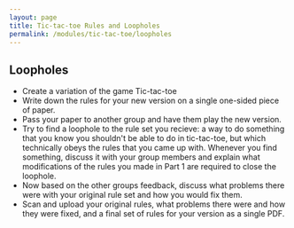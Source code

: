 ```yaml
---
layout: page
title: Tic-tac-toe Rules and Loopholes
permalink: /modules/tic-tac-toe/loopholes
---
```


## Loopholes

* Create a variation of the game Tic-tac-toe
* Write down the rules for your new version on a single one-sided piece of paper.
* Pass your paper to another group and have them play the new version.
* Try to find a loophole to the rule set you recieve: a way to do something that you know you shouldn't be able to do in tic-tac-toe, but which technically obeys the rules that you came up with.
Whenever you find something, discuss it with your group members and explain what modifications of the rules you made in Part 1 are required to close the loophole.
* Now based on the other groups feedback, discuss what problems there were with your original rule set and how you would fix them.
* Scan and upload your original rules, what problems there were and how they were fixed, and a final set of rules for your version as a single PDF.

